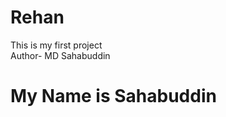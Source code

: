 # Rehan
This is my first project 
<br>
Author- MD Sahabuddin
<h1 color=red>My Name is Sahabuddin </h1>
